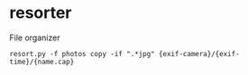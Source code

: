 # resorter
File organizer

```
resort.py -f photos copy -if ".*jpg" {exif-camera}/{exif-time}/{name.cap}
```
